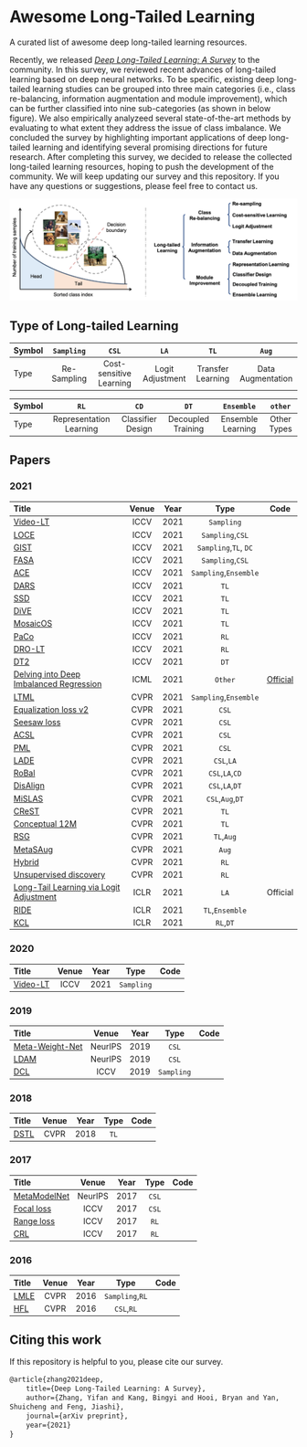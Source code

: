 # Awesome Long-Tailed Learning 

A curated list of awesome deep long-tailed learning resources.

Recently, we released *[Deep Long-Tailed Learning: A Survey]()* to the community. In this survey, we reviewed recent advances of long-tailed learning based on deep neural networks. To be specific, existing deep long-tailed learning studies can be grouped into three main categories (i.e., class re-balancing, information augmentation and module improvement), which can be further classified into nine sub-categories (as shown in below figure). We also empirically analyzeed several state-of-the-art methods by evaluating to what extent they address the issue of class imbalance. We concluded the survey by highlighting important applications of deep long-tailed learning and identifying several promising directions for future research. After completing this survey, we decided to release the collected long-tailed learning resources, hoping to push the development of the community. We will keep updating our survey and this repository. If you have any questions or suggestions, please feel free to contact us.

<p align="center">
<img src="Taxonomy.png" width=800>
</p>

## Type of Long-tailed Learning

| Symbol    | `Sampling`          | `CSL`           | `LA`                   | `TL`                 | `Aug`                  | 
|:----------- |:-------------:|:--------------:|:----------------------: |:---------------------:|:----------------------:| 
| Type | Re-Sampling | Cost-sensitive Learning | Logit Adjustment | Transfer Learning | Data Augmentation | 

| Symbol    | `RL`          | `CD`           | `DT`                   | `Ensemble`                 | `other`                  | 
|:----------- |:-------------:|:--------------:|:----------------------: |:---------------------:|:----------------------:| 
| Type | Representation Learning | Classifier Design | Decoupled Training | Ensemble Learning | Other Types | 

## Papers

### 2021

| Title    | Venue    | Year | Type     | Code     | 
|:-------- |:--------:|:--------:|:--------:|:--------:|
[Video-LT]() | ICCV  | 2021 | `Sampling`     |       | 
[LOCE]() | ICCV  | 2021 | `Sampling`,`CSL`     |       |  
[GIST]() | ICCV  | 2021 | `Sampling`,`TL`, `DC`      |       |  
[FASA]() | ICCV  | 2021 | `Sampling`,`CSL`     |       |  
[ACE]() | ICCV  | 2021 | `Sampling`,`Ensemble`     |       |  
[DARS]() | ICCV  | 2021 | `TL`     |       |  
[SSD]() | ICCV  | 2021 | `TL`     |       |  
[DiVE]() | ICCV  | 2021 | `TL`     |       |  
[MosaicOS]() | ICCV  | 2021 | `TL`     |       |  
[PaCo]() | ICCV  | 2021 | `RL`     |       |  
[DRO-LT]() | ICCV  | 2021 | `RL`     |       | 
[DT2]() | ICCV  | 2021 | `DT`     |       |  
[Delving into Deep Imbalanced Regression](https://arxiv.org/pdf/2102.09554.pdf) | ICML  | 2021 | `Other`     |    [Official](https://github.com/YyzHarry/imbalanced-regression)   |  
[LTML]() | CVPR  | 2021 | `Sampling`,`Ensemble` |       |
[Equalization loss v2]() | CVPR  | 2021 | `CSL`  |       | 
[Seesaw loss]() | CVPR  | 2021 | `CSL`  |       | 
[ACSL]() | CVPR  | 2021 | `CSL`  |       | 
[PML]() | CVPR  | 2021 | `CSL`  |       | 
[LADE]() | CVPR  | 2021 | `CSL`,`LA`  |       | 
[RoBal]() | CVPR  | 2021 | `CSL`,`LA`,`CD`  |       | 
[DisAlign]() | CVPR  | 2021 | `CSL`,`LA`,`DT`  |       | 
[MiSLAS]() | CVPR  | 2021 | `CSL`,`Aug`,`DT`  |       | 
[CReST]() | CVPR  | 2021 | `TL`  |       | 
[Conceptual 12M]() | CVPR  | 2021 | `TL`  |       | 
[RSG]() | CVPR  | 2021 | `TL`,`Aug`  |       |
[MetaSAug]() | CVPR  | 2021 | `Aug`  |       |
[Hybrid]() | CVPR  | 2021 | `RL`  |       |  
[Unsupervised discovery]() | CVPR  | 2021 | `RL`  |       |  
[Long-Tail Learning via Logit Adjustment](https://openreview.net/pdf?id=37nvvqkCo5) | ICLR  | 2021 | `LA`     | Official    | 
[RIDE]() | ICLR  | 2021 | `TL`,`Ensemble`  |       |  
[KCL]() | ICLR  | 2021 | `RL`,`DT`  |       |  

### 2020

| Title    | Venue    | Year | Type     | Code     | 
|:-------- |:--------:|:--------:|:--------:|:--------:|
[Video-LT]() | ICCV  | 2021 | `Sampling`     |       | 

### 2019

| Title    | Venue    | Year | Type     | Code     | 
|:-------- |:--------:|:--------:|:--------:|:--------:|
[Meta-Weight-Net]() | NeurIPS  | 2019 | `CSL`     |       | 
[LDAM]() | NeurIPS  | 2019 | `CSL`     |       | 
[DCL]() | ICCV  | 2019 | `Sampling`     |       | 

### 2018

| Title    | Venue    | Year | Type     | Code     | 
|:-------- |:--------:|:--------:|:--------:|:--------:|
[DSTL]() | CVPR  | 2018 | `TL`     |       | 

### 2017

| Title    | Venue    | Year | Type     | Code     | 
|:-------- |:--------:|:--------:|:--------:|:--------:|
[MetaModelNet]() | NeurIPS  | 2017 | `CSL`     |       | 
[Focal loss]() | ICCV  | 2017 | `CSL`     |       | 
[Range loss]() | ICCV  | 2017 | `RL`     |       | 
[CRL]() | ICCV  | 2017 | `RL`     |       | 

### 2016

| Title    | Venue    | Year | Type     | Code     | 
|:-------- |:--------:|:--------:|:--------:|:--------:|
[LMLE]() | CVPR  | 2016 | `Sampling`,`RL`     |       | 
[HFL]() | CVPR  | 2016 | `CSL`,`RL`     |       | 

## Citing this work 

If this repository is helpful to you, please cite our survey.

```
@article{zhang2021deep,
    title={Deep Long-Tailed Learning: A Survey},
    author={Zhang, Yifan and Kang, Bingyi and Hooi, Bryan and Yan, Shuicheng and Feng, Jiashi},
    journal={arXiv preprint},
    year={2021}
}
```
